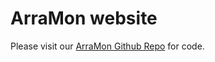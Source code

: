 # ArraMon website

Please visit our [ArraMon Github Repo](https://github.com/hyounghk/ArraMon) for code.
